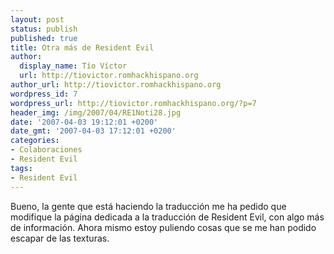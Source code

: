 ```yaml
---
layout: post
status: publish
published: true
title: Otra más de Resident Evil
author:
  display_name: Tío Víctor
  url: http://tiovictor.romhackhispano.org
author_url: http://tiovictor.romhackhispano.org
wordpress_id: 7
wordpress_url: http://tiovictor.romhackhispano.org/?p=7
header_img: /img/2007/04/RE1Noti28.jpg
date: '2007-04-03 19:12:01 +0200'
date_gmt: '2007-04-03 17:12:01 +0200'
categories:
- Colaboraciones
- Resident Evil
tags:
- Resident Evil
---
```

Bueno, la gente que está haciendo la traducción me ha pedido que modifique 
la página dedicada a la traducción de Resident Evil, con algo más de 
información. Ahora mismo estoy puliendo cosas que se me han podido escapar de 
las texturas.
